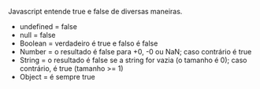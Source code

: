 Javascript entende true e false de diversas maneiras.

- undefined = false
- null = false
- Boolean = verdadeiro é true e falso é false
- Number = o resultado é false para +0, -0 ou NaN; caso contrário é true
- String = o resultado é false se a string for vazia (o tamanho é 0); caso contrário, é true (tamanho >= 1)
- Object = é sempre true

